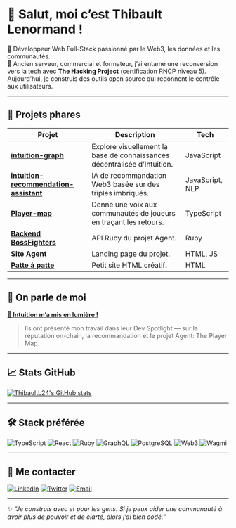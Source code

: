 # 👋 Salut, moi c’est Thibault Lenormand !

🎯 Développeur Web Full-Stack passionné par le Web3, les données et les communautés.  
🎨 Ancien serveur, commercial et formateur, j’ai entamé une reconversion vers la tech avec **The Hacking Project** (certification RNCP niveau 5).  
Aujourd’hui, je construis des outils open source qui redonnent le contrôle aux utilisateurs.

---

## 🚀 Projets phares

| Projet | Description | Tech |
|--------|-------------|------|
| [**intuition-graph**](https://github.com/THP-Lab/intuition-graph) | Explore visuellement la base de connaissances décentralisée d’Intuition. | JavaScript |
| [**intuition-recommendation-assistant**](https://github.com/THP-Lab/intuition-recommendation-assistant) | IA de recommandation Web3 basée sur des triples imbriqués. | JavaScript, NLP |
| [**Player-map**](https://github.com/Agent-BossFighters/Player-map) | Donne une voix aux communautés de joueurs en traçant les retours. | TypeScript |
| [**Backend BossFighters**](https://github.com/Agent-BossFighters/Backend) | API Ruby du projet Agent. | Ruby |
| [**Site Agent**](https://github.com/Agent-BossFighters/Agent-BossFighters.github.io) | Landing page du projet. | HTML, JS |
| [**Patte à patte**](https://github.com/Paupiety/patte-a-patte) | Petit site HTML créatif. | HTML |

---

## 📢 On parle de moi

[**🧠 Intuition m’a mis en lumière !**](https://x.com/0xIntuition/status/1923456151393533997)  
> Ils ont présenté mon travail dans leur Dev Spotlight — sur la réputation on-chain, la recommandation et le projet Agent: The Player Map.

---

## 📈 Stats GitHub

[![ThibaultL24's GitHub stats](https://github-readme-stats.vercel.app/api?username=ThibaultL24&show_icons=true&theme=radical)](https://github.com/ThibaultL24/github-readme-stats)

---

## 🛠️ Stack préférée

![TypeScript](https://img.shields.io/badge/-TypeScript-3178C6?style=for-the-badge&logo=typescript&logoColor=white)
![React](https://img.shields.io/badge/-React-61DAFB?style=for-the-badge&logo=react&logoColor=white)
![Ruby](https://img.shields.io/badge/-Ruby-CC342D?style=for-the-badge&logo=ruby&logoColor=white)
![GraphQL](https://img.shields.io/badge/-GraphQL-E10098?style=for-the-badge&logo=graphql&logoColor=white)
![PostgreSQL](https://img.shields.io/badge/-PostgreSQL-336791?style=for-the-badge&logo=postgresql&logoColor=white)
![Web3](https://img.shields.io/badge/-Web3-2E7DAF?style=for-the-badge)
![Wagmi](https://img.shields.io/badge/-Wagmi-10B981?style=for-the-badge)

---

## 🤝 Me contacter

[![LinkedIn](https://img.shields.io/badge/-Thibault%20Lenormand-0A66C2?style=for-the-badge&logo=linkedin&logoColor=white)](https://www.linkedin.com/in/thibault-lenormand-b38b96268/)
[![Twitter](https://img.shields.io/badge/-@ThibaultLENORM2-1DA1F2?style=for-the-badge&logo=twitter&logoColor=white)](https://x.com/ThibaultLENORM2)
[![Email](https://img.shields.io/badge/-thibault.lenormand24@gmail.com-D14836?style=for-the-badge&logo=gmail&logoColor=white)](mailto:thibault.lenormand24@gmail.com)

---

✨ _“Je construis avec et pour les gens. Si je peux aider une communauté à avoir plus de pouvoir et de clarté, alors j’ai bien codé.”_
